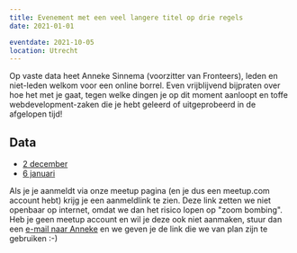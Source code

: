 ```yaml
---
title: Evenement met een veel langere titel op drie regels
date: 2021-01-01

eventdate: 2021-10-05
location: Utrecht
---
```


Op vaste data heet Anneke Sinnema (voorzitter van Fronteers), leden en niet-leden welkom voor een online borrel. Even vrijblijvend bijpraten over hoe het met je gaat, tegen welke dingen je op dit moment aanloopt en toffe webdevelopment-zaken die je hebt geleerd of uitgeprobeerd in de afgelopen tijd!

## Data

-   [2 december](https://www.meetup.com/Fronteers-NL/events/bfhkzrybcqbdb/)
-   [6 januari](https://www.meetup.com/Fronteers-NL/)

Als je je aanmeldt via onze meetup pagina (en je dus een meetup.com account hebt) krijg je een aanmeldlink te zien. Deze link zetten we niet openbaar op internet, omdat we dan het risico lopen op "zoom bombing". Heb je geen meetup account en wil je deze ook niet aanmaken, stuur dan een [e-mail naar Anneke](mailto:anneke@fronteers.nl) en we geven je de link die we van plan zijn te gebruiken :-)
